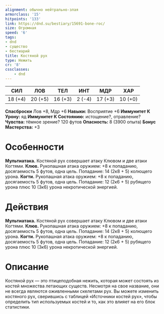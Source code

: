 ```yaml
---
alignment: обычно нейтрально-злая
armorclass: '15'
hitpoints: '133'
link: https://dnd.su/bestiary/15691-bone-roc/
size: Огромная
speed: '6'
tags:
- dnd
- существо
- бестиарий
title: Костяной рух
type: Нежить
cr: '8'
cssclasses:
    - dnd
---
```



| СИЛ | ЛОВ | ТЕЛ | ИНТ | МДР | ХАР |
|---|---|---|---|---|---|
| 18 (+4) | 20 (+5) | 16 (+3) | 2 (-4) | 17 (+3) | 10 (+0) |
**Спасброски** Лов +8, Мдр +6
**Навыки:** Восприятие +6
**Иммунитет К Урону:** яд
**Иммунитет К Состоянию:** истощение?, отравление?
**Чувства:** тёмное зрение? 120 футов
**Опасность:** 8 (3900 опыта)
**Бонус Мастерства:** +3


# Особенности
**Мультиатака.** Костяной рух совершает атаку Клювом и две атаки Когтями.
**Клюв.** Рукопашная атака оружием: +8 к попаданию, досягаемость 5 футов, одна цель. Попадание: 14 (2к8 + 5) колющего урона.
**Когти.** Рукопашная атака оружием: +8 к попаданию, досягаемость 5 футов, одна цель. Попадание: 12 (2к6 + 5) рубящего урона плюс 10 (3к6) урона некротической энергией.


# Действия
**Мультиатака.** Костяной рух совершает атаку Клювом и две атаки Когтями.
**Клюв.** Рукопашная атака оружием: +8 к попаданию, досягаемость 5 футов, одна цель. Попадание: 14 (2к8 + 5) колющего урона.
**Когти.** Рукопашная атака оружием: +8 к попаданию, досягаемость 5 футов, одна цель. Попадание: 12 (2к6 + 5) рубящего урона плюс 10 (3к6) урона некротической энергией.


# Описание
Костяной рух — это птицеподобная нежить, которая может состоять из костей множества летающих существ. Несмотря на свое название, они не всегда являются оживленными скелетами рух. Вы можете изменить костяного рух, сверившись с таблицей «Источники костей рух», чтобы определить тип используемых костей и то, как это влияет на его блок статистики.